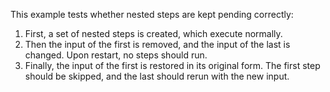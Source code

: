 This example tests whether nested steps are kept pending correctly:

1. First, a set of nested steps is created, which execute normally.
2. Then the input of the first is removed, and the input of the last is changed.
   Upon restart, no steps should run.
3. Finally, the input of the first is restored in its original form.
   The first step should be skipped, and the last should rerun with the new input.
